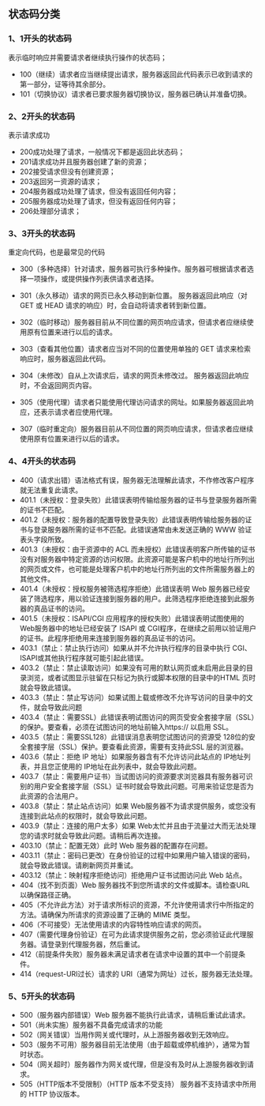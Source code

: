 ## 状态码分类

### 1、1开头的状态码

表示临时响应并需要请求者继续执行操作的状态码；

- 100（继续）请求者应当继续提出请求，服务器返回此代码表示已收到请求的第一部分，证等待其余部分。
- 101（切换协议）请求者已要求服务器切换协议，服务器已确认并准备切换。

### 2、2开头的状态码

表示请求成功

- 200成功处理了请求，一般情况下都是返回此状态码；
- 201请求成功并且服务器创建了新的资源；
- 202接受请求但没有创建资源；
- 203返回另一资源的请求；
- 204服务器成功处理了请求，但没有返回任何内容；
- 205服务器成功处理了请求，但没有返回任何内容；
- 206处理部分请求；

### 3、3开头的状态码

重定向代码，也是最常见的代码

- 300（多种选择）针对请求，服务器可执行多种操作。服务器可根据请求者选择一项操作，或提供操作列表供请求者选择。
- 301（永久移动）请求的网页已永久移动到新位置。 服务器返回此响应（对 GET 或 HEAD 请求的响应）时，会自动将请求者转到新位置。
- 302（临时移动）服务器目前从不同位置的网页响应请求，但请求者应继续使用原有位置来进行以后的请求。

- 303（查看其他位置）请求者应当对不同的位置使用单独的 GET 请求来检索响应时，服务器返回此代码。

- 304（未修改）自从上次请求后，请求的网页未修改过。 服务器返回此响应时，不会返回网页内容。

- 305（使用代理）请求者只能使用代理访问请求的网址。如果服务器返回此响应，还表示请求者应使用代理。

- 307（临时重定向）服务器目前从不同位置的网页响应请求，但请求者应继续使用原有位置来进行以后的请求。

### 4、4开头的状态码

- 400（请求出错）语法格式有误，服务器无法理解此请求，不作修改客户程序就无法重复此请求。
- 401.1（未授权：登录失败）此错误表明传输给服务器的证书与登录服务器所需的证书不匹配。
- 401.2（未授权：服务器的配置导致登录失败）此错误表明传输给服务器的证书与登录服务器所需的证书不匹配。此错误通常由未发送正确的 WWW 验证表头字段所致。
- 401.3（未授权：由于资源中的 ACL 而未授权）此错误表明客户所传输的证书没有对服务器中特定资源的访问权限。此资源可能是客户机中的地址行所列出的网页或文件，也可能是处理客户机中的地址行所列出的文件所需服务器上的其他文件。
- 401.4（未授权：授权服务被筛选程序拒绝）此错误表明 Web 服务器已经安装了筛选程序，用以验证连接到服务器的用户。此筛选程序拒绝连接到此服务器的真品证书的访问。
- 401.5（未授权：ISAPI/CGI 应用程序的授权失败）此错误表明试图使用的 Web服务器中的地址已经安装了 ISAPI 或 CGI程序，在继续之前用以验证用户的证书。此程序拒绝用来连接到服务器的真品证书的访问。
- 403.1（禁止：禁止执行访问）如果从并不允许执行程序的目录中执行 CGI、ISAPI或其他执行程序就可能引起此错误。
- 403.2（禁止：禁止读取访问）如果没有可用的默认网页或未启用此目录的目录浏览，或者试图显示驻留在只标记为执行或脚本权限的目录中的HTML 页时就会导致此错误。
- 403.3（禁止：禁止写访问）如果试图上载或修改不允许写访问的目录中的文件，就会导致此问题
- 403.4（禁止：需要SSL）此错误表明试图访问的网页受安全套接字层（SSL）的保护。要查看，必须在试图访问的地址前输入https:// 以启用 SSL。
- 403.5（禁止：需要SSL128）此错误消息表明您试图访问的资源受 128位的安全套接字层（SSL）保护。要查看此资源，需要有支持此SSL 层的浏览器。
- 403.6（禁止：拒绝 IP 地址）如果服务器含有不允许访问此站点的 IP地址列表，并且您正使用的 IP地址在此列表中，就会导致此问题。
- 403.7（禁止：需要用户证书）当试图访问的资源要求浏览器具有服务器可识别的用户安全套接字层（SSL）证书时就会导致此问题。可用来验证您是否为此资源的合法用户。
- 403.8（禁止：禁止站点访问）如果 Web服务器不为请求提供服务，或您没有连接到此站点的权限时，就会导致此问题。
- 403.9（禁止：连接的用户太多）如果 Web太忙并且由于流量过大而无法处理您的请求时就会导致此问题。请稍后再次连接。
- 403.10（禁止：配置无效）此时 Web 服务器的配置存在问题。
- 403.11（禁止：密码已更改）在身份验证的过程中如果用户输入错误的密码，就会导致此错误。请刷新网页并重试。
- 403.12（禁止：映射程序拒绝访问）拒绝用户证书试图访问此 Web 站点。
- 404（找不到页面）Web 服务器找不到您所请求的文件或脚本。请检查URL 以确保路径正确。
- 405（不允许此方法）对于请求所标识的资源，不允许使用请求行中所指定的方法。请确保为所请求的资源设置了正确的 MIME 类型。
- 406（不可接受）无法使用请求的内容特性响应请求的网页。
- 407（需要代理身份验证）在可为此请求提供服务之前，您必须验证此代理服务器。请登录到代理服务器，然后重试。
- 412（前提条件失败）服务器未满足请求者在请求中设置的其中一个前提条件。
- 414（request-URI过长）请求的 URI（通常为网址）过长，服务器无法处理。

### 5、5开头的状态码

- 500（服务器内部错误）Web 服务器不能执行此请求，请稍后重试此请求。
- 501（尚未实施）服务器不具备完成请求的功能
- 502（网关错误）当用作网关或代理时，从上游服务器收到无效响应。
- 503（服务不可用）服务器目前无法使用（由于超载或停机维护），通常为暂时状态。
- 504（网关超时）服务器作为网关或代理，但是没有及时从上游服务器收到请求。
- 505（HTTP版本不受限制）（HTTP 版本不受支持） 服务器不支持请求中所用的 HTTP 协议版本。

